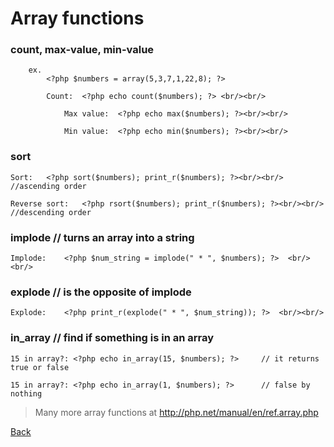 # Array functions

### count, max-value, min-value
```
	ex.
		<?php $numbers = array(5,3,7,1,22,8); ?>

		Count:	<?php echo count($numbers); ?> <br/><br/>

			Max value:	<?php echo max($numbers); ?><br/><br/>

			Min value:	<?php echo min($numbers); ?><br/><br/>
```

### sort

	Sort:	<?php sort($numbers); print_r($numbers); ?><br/><br/>	//ascending order
	
	Reverse sort:	<?php rsort($numbers); print_r($numbers); ?><br/><br/>	//descending order

### implode 	// turns an array into a string

	Implode:	<?php $num_string = implode(" * ", $numbers); ?>  <br/><br/>

### explode		// is the opposite of implode
	
	Explode:	<?php print_r(explode(" * ", $num_string)); ?>  <br/><br/>

### in_array		// find if something is in an array

	15 in array?: <?php echo in_array(15, $numbers); ?>		// it returns true or false
									
	15 in array?: <?php echo in_array(1, $numbers); ?>		// false by nothing


>	Many more array functions at
	http://php.net/manual/en/ref.array.php



[Back](https://github.com/stefan22/phpIntro)


		

